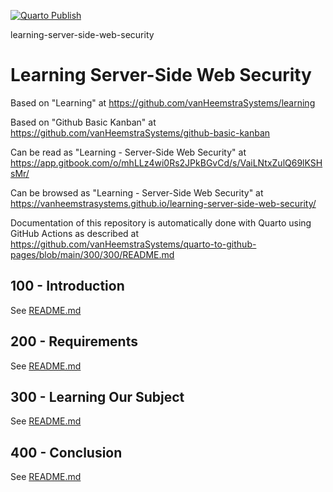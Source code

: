 [![Quarto Publish](https://github.com/vanHeemstraSystems/learning-server-side-web-security/actions/workflows/publish.yml/badge.svg)](https://github.com/vanHeemstraSystems/learning-server-side-web-security/actions/workflows/publish.yml)

learning-server-side-web-security
# Learning Server-Side Web Security

Based on "Learning" at https://github.com/vanHeemstraSystems/learning

Based on "Github Basic Kanban" at https://github.com/vanHeemstraSystems/github-basic-kanban

Can be read as "Learning - Server-Side Web Security" at https://app.gitbook.com/o/mhLLz4wi0Rs2JPkBGvCd/s/VaiLNtxZulQ69lKSHsMr/

Can be browsed as "Learning - Server-Side Web Security" at https://vanheemstrasystems.github.io/learning-server-side-web-security/

Documentation of this repository is automatically done with Quarto using GitHub Actions as described at https://github.com/vanHeemstraSystems/quarto-to-github-pages/blob/main/300/300/README.md

## 100 - Introduction

See [README.md](./100/README.md)

## 200 - Requirements

See [README.md](./200/README.md)

## 300 - Learning Our Subject

See [README.md](./300/README.md)

## 400 - Conclusion

See [README.md](./400/README.md)
